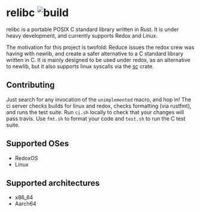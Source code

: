 # relibc ![build](https://travis-ci.org/redox-os/relibc.svg?branch=master)
relibc is a portable POSIX C standard library written in Rust. It is under heavy development, and currently supports Redox and Linux.

The motivation for this project is twofold: Reduce issues the redox crew was having with newlib, and create a safer alternative to a C standard library written in C. It is mainly designed to be used under redox, as an alternative to newlib, but it also supports linux syscalls via the [sc](https://crates.io/crates/sc) crate.

## Contributing
Just search for any invocation of the `unimplemented` macro, and hop in! The ci server checks builds for linux and redox, checks formatting (via rustfmt), and runs the test suite. Run `ci.sh` locally to check that your changes will pass travis. Use `fmt.sh` to format your code and `test.sh` to run the C test suite.

## Supported OSes

 - RedoxOS
 - Linux

## Supported architectures

 - x86\_64
 - Aarch64
